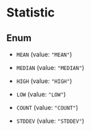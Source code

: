 

# Statistic

## Enum


* `MEAN` (value: `"MEAN"`)

* `MEDIAN` (value: `"MEDIAN"`)

* `HIGH` (value: `"HIGH"`)

* `LOW` (value: `"LOW"`)

* `COUNT` (value: `"COUNT"`)

* `STDDEV` (value: `"STDDEV"`)



